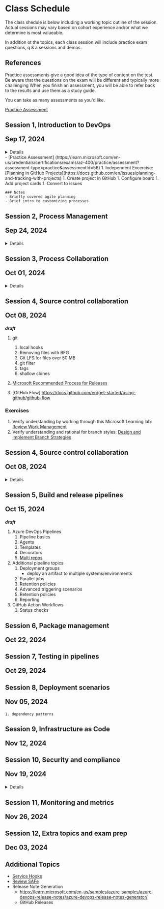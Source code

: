 # Class Schedule
The class shedule is below including a working topic outline of the session.
Actual sessions may vary based on cohort experience and/or what we determine is most valueable.

In addition ot the topics, each class session will include practice exam questions, q & a sessions and demos.

## References
Practice assessments give a good idea of the type of content on the test. Be aware that the questions on the exam will be different and typically more challenging
When you finish an assessment, you will be able to refer back to the results and use them as a stucy guide.

You can take as many assessments as you'd like.

[Practice Assessment](https://learn.microsoft.com/en-us/credentials/certifications/exams/az-400/practice/assessment?assessment-type=practice&assessmentId=56)


## Session 1, Introduction to DevOps<p/>Sep 17, 2024

<details>

1. What is DevOps
1. About the exam
    1. Boards
    1. Git and git branch strategies
    1. CI/CD both Pipelines and Actions (differences)
    1. Monitor and app insights
    1. Azure services: App config, app service, functions, 
1. Practice Assessments
    - https://learn.microsoft.com/en-us/credentials/certifications/exams/az-400/practice/results?assessmentId=56&snapshotId=7758016b-d2c7-4550-ad1a-e78106d585be
1. Excercise
    1. Create Azure DevOps Organization
    1. Create a Project
    1. Add 2 Features
    1. Add 3 Work Items to 1 of the features, not different ways Items can be added
    1. Configure Kanban board

    1. Create Azure DevOps Organization
    1. Create a Project
    1. Add 2 Features
    1. Add 3 Work Items to 1 of the features, not different ways Items can be added
    1. Configure Kanban board

1. Sample questions
    - [Practice Assessment] (https://learn.microsoft.com/en-us/credentials/certifications/exams/az-400/practice/assessment?assessment-type=practice&assessmentId=56)
1. Independent Excercise: [Planning in GitHub Projects](https://docs.github.com/en/issues/planning-and-tracking-with-projects)
    1. Create project in GitHub
    1. Configure board
    1. Add project cards
    1. Convert to issues

    ### Notes
    - Briefly covered agile planning 
    - Brief intro to customizing processes

</details>
    - [Practice Assessment] (https://learn.microsoft.com/en-us/credentials/certifications/exams/az-400/practice/assessment?assessment-type=practice&assessmentId=56)
1. Independent Excercise: [Planning in GitHub Projects](https://docs.github.com/en/issues/planning-and-tracking-with-projects)
    1. Create project in GitHub
    1. Configure board
    1. Add project cards
    1. Convert to issues

    ### Notes
    - Briefly covered agile planning 
    - Brief intro to customizing processes

</details>

## Session 2, Process Management<p/>Sep 24, 2024

<details>

1. Boards
    1. Swimlanes
    1. Customization
1. Teams
    1. ADO
    1. GitHub
1. KPIs and Diagrams
    1. Cumulative Flow
    1. Cycle time
    1. Lead Time
1. Process Points
    1. Max WIP per team member or team?

1. Excercises
    1. Connect Boards to GH
        1.  https://learn.microsoft.com/en-us/azure/devops/boards/github/connect-to-github?view=azure-devops
        1. attach commits

    1. Create a wiki
    1. Add a Mermaid diagram
    1. Wiki as source
1. Sample Questions

</details>

## Session 3, Process Collaboration<p/>Oct 01, 2024

<details>

1. Branching workflows
1. Pull Requests
    - ADO vs. GitHub
    - ADO vs. GitHub
    - Branch protection vs. rulesets
1. [Microsoft Recommended Process for Releases](https://learn.microsoft.com/en-us/training/modules/manage-git-branches-workflows/4-explore-git-branch-model-for-continuous-delivery)
1. [GitHub Flow] https://docs.github.com/en/get-started/using-github/github-flow

### Exercises
1. Verify understanding by working through this Microsoft Learning lab: [Review Work Management](https://microsoftlearning.github.io/AZ400-DesigningandImplementingMicrosoftDevOpsSolutions/Instructions/Labs/AZ400_M01_L01_Agile_Plan_and_Portfolio_Management_with_Azure_Boards.html)
1. Verify understanding and rational for branch styles: [Design and Implement Branch Strategies](https://learn.microsoft.com/en-us/training/modules/manage-git-branches-workflows/)

</details>

## Session 4, Source control collaboration<p/>Oct 08, 2024

<b><i>draft</i></b>

1. git
    1. local hooks
    1. Removing files with BFG
    1. Git LFS for files over 50 MB
    1. git filter
    1. tags
    1. shallow clones

1. [Microsoft Recommended Process for Releases](https://learn.microsoft.com/en-us/training/modules/manage-git-branches-workflows/4-explore-git-branch-model-for-continuous-delivery)
1. [GitHub Flow] https://docs.github.com/en/get-started/using-github/github-flow

### Exercises
1. Verify understanding by working through this Microsoft Learning lab: [Review Work Management](https://microsoftlearning.github.io/AZ400-DesigningandImplementingMicrosoftDevOpsSolutions/Instructions/Labs/AZ400_M01_L01_Agile_Plan_and_Portfolio_Management_with_Azure_Boards.html)
1. Verify understanding and rational for branch styles: [Design and Implement Branch Strategies](https://learn.microsoft.com/en-us/training/modules/manage-git-branches-workflows/)

</details>

## Session 4, Source control collaboration<p/>Oct 08, 2024

<details>

1. git merge
1. Git LFS
    1. Overview
    1. Git LFS for files over 50 MB
    1. File Locking https://github.com/git-lfs/git-lfs/wiki/File-Locking
1. git
    1. local hooks
    1. Removing files with BFG
    1. git filter-breanch
    1. git and Scalar

### Exercises
* Review https://learn.microsoft.com/en-us/devops/develop/how-microsoft-develops-devops
* take a practice exam! https://learn.microsoft.com/en-us/credentials/certifications/exams/az-400/

</details>

## Session 5, Build and release pipelines<p/>Oct 15, 2024

<b><i>draft</i></b>
1. Azure DevOps Pipelines
    1. Pipeline basics
    1. Agents
    1. Templates
    1. Decorators
    1. [Multi repos ](https://learn.microsoft.com/en-us/azure/devops/pipelines/repos/multi-repo-checkout?view=azure-devops)
1. Additional pipeline topics
    1. Deployment groups
        - deploy an artifact to multiple systems/environments
    1. Parallel jobs
    1. Retention policies
    1. Advanced triggering scenarios
    1. Retention policies
    1. Reporting
1. GitHub Action Workflows
    1. Status checks


## Session 6, Package management<p/>Oct 22, 2024


## Session 7, Testing in pipelines<p/>Oct 29, 2024


## Session 8, Deployment scenarios<p/>Nov 05, 2024
    1. dependency patterns


## Session 9, Infrastructure as Code<p/>Nov 12, 2024


## Session 10, Security and compliance<p/>Nov 19, 2024

<details>
1. https://learn.microsoft.com/en-us/azure/defender-for-cloud/defender-for-devops-introduction
1. connect ADO to Defender: https://learn.microsoft.com/en-us/azure/defender-for-cloud/quickstart-onboard-devops
1. GitHub Advanced Security
</details>

## Session 11, Monitoring and metrics<p/>Nov 26, 2024


## Session 12, Extra topics and exam prep<p/>Dec 03, 2024


## Additional Topics
- [Service Hooks](https://learn.microsoft.com/en-us/azure/devops/service-hooks/overview?toc=%2Fazure%2Fdevops%2Fmarketplace-extensibility%2Ftoc.json&view=azure-devops)
- [Review SAFe](https://scaledagileframework.com/)
- Release Note Generation
    - https://learn.microsoft.com/en-us/samples/azure-samples/azure-devops-release-notes/azure-devops-release-notes-generator/
    - GitHub Releases

